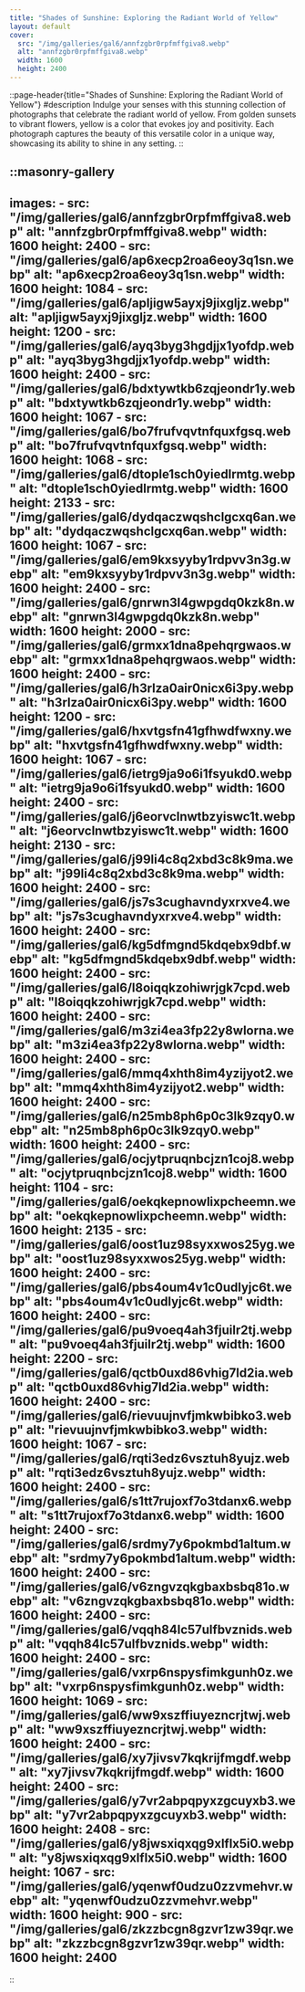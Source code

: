 ```yaml
---
title: "Shades of Sunshine: Exploring the Radiant World of Yellow"
layout: default
cover: 
  src: "/img/galleries/gal6/annfzgbr0rpfmffgiva8.webp"
  alt: "annfzgbr0rpfmffgiva8.webp"
  width: 1600
  height: 2400
---
```


::page-header{title="Shades of Sunshine: Exploring the Radiant World of Yellow"}
#description
Indulge your senses with this stunning collection of photographs that celebrate the radiant world of yellow. From golden sunsets to vibrant flowers, yellow is a color that evokes joy and positivity. Each photograph captures the beauty of this versatile color in a unique way, showcasing its ability to shine in any setting.
::

::masonry-gallery
---
  images:
    - src: "/img/galleries/gal6/annfzgbr0rpfmffgiva8.webp"
      alt: "annfzgbr0rpfmffgiva8.webp"
      width: 1600
      height: 2400
    - src: "/img/galleries/gal6/ap6xecp2roa6eoy3q1sn.webp"
      alt: "ap6xecp2roa6eoy3q1sn.webp"
      width: 1600
      height: 1084
    - src: "/img/galleries/gal6/apljigw5ayxj9jixgljz.webp"
      alt: "apljigw5ayxj9jixgljz.webp"
      width: 1600
      height: 1200
    - src: "/img/galleries/gal6/ayq3byg3hgdjjx1yofdp.webp"
      alt: "ayq3byg3hgdjjx1yofdp.webp"
      width: 1600
      height: 2400
    - src: "/img/galleries/gal6/bdxtywtkb6zqjeondr1y.webp"
      alt: "bdxtywtkb6zqjeondr1y.webp"
      width: 1600
      height: 1067
    - src: "/img/galleries/gal6/bo7frufvqvtnfquxfgsq.webp"
      alt: "bo7frufvqvtnfquxfgsq.webp"
      width: 1600
      height: 1068
    - src: "/img/galleries/gal6/dtople1sch0yiedlrmtg.webp"
      alt: "dtople1sch0yiedlrmtg.webp"
      width: 1600
      height: 2133
    - src: "/img/galleries/gal6/dydqaczwqshclgcxq6an.webp"
      alt: "dydqaczwqshclgcxq6an.webp"
      width: 1600
      height: 1067
    - src: "/img/galleries/gal6/em9kxsyyby1rdpvv3n3g.webp"
      alt: "em9kxsyyby1rdpvv3n3g.webp"
      width: 1600
      height: 2400
    - src: "/img/galleries/gal6/gnrwn3l4gwpgdq0kzk8n.webp"
      alt: "gnrwn3l4gwpgdq0kzk8n.webp"
      width: 1600
      height: 2000
    - src: "/img/galleries/gal6/grmxx1dna8pehqrgwaos.webp"
      alt: "grmxx1dna8pehqrgwaos.webp"
      width: 1600
      height: 2400
    - src: "/img/galleries/gal6/h3rlza0air0nicx6i3py.webp"
      alt: "h3rlza0air0nicx6i3py.webp"
      width: 1600
      height: 1200
    - src: "/img/galleries/gal6/hxvtgsfn41gfhwdfwxny.webp"
      alt: "hxvtgsfn41gfhwdfwxny.webp"
      width: 1600
      height: 1067
    - src: "/img/galleries/gal6/ietrg9ja9o6i1fsyukd0.webp"
      alt: "ietrg9ja9o6i1fsyukd0.webp"
      width: 1600
      height: 2400
    - src: "/img/galleries/gal6/j6eorvclnwtbzyiswc1t.webp"
      alt: "j6eorvclnwtbzyiswc1t.webp"
      width: 1600
      height: 2130
    - src: "/img/galleries/gal6/j99li4c8q2xbd3c8k9ma.webp"
      alt: "j99li4c8q2xbd3c8k9ma.webp"
      width: 1600
      height: 2400
    - src: "/img/galleries/gal6/js7s3cughavndyxrxve4.webp"
      alt: "js7s3cughavndyxrxve4.webp"
      width: 1600
      height: 2400
    - src: "/img/galleries/gal6/kg5dfmgnd5kdqebx9dbf.webp"
      alt: "kg5dfmgnd5kdqebx9dbf.webp"
      width: 1600
      height: 2400
    - src: "/img/galleries/gal6/l8oiqqkzohiwrjgk7cpd.webp"
      alt: "l8oiqqkzohiwrjgk7cpd.webp"
      width: 1600
      height: 2400
    - src: "/img/galleries/gal6/m3zi4ea3fp22y8wlorna.webp"
      alt: "m3zi4ea3fp22y8wlorna.webp"
      width: 1600
      height: 2400
    - src: "/img/galleries/gal6/mmq4xhth8im4yzijyot2.webp"
      alt: "mmq4xhth8im4yzijyot2.webp"
      width: 1600
      height: 2400
    - src: "/img/galleries/gal6/n25mb8ph6p0c3lk9zqy0.webp"
      alt: "n25mb8ph6p0c3lk9zqy0.webp"
      width: 1600
      height: 2400
    - src: "/img/galleries/gal6/ocjytpruqnbcjzn1coj8.webp"
      alt: "ocjytpruqnbcjzn1coj8.webp"
      width: 1600
      height: 1104
    - src: "/img/galleries/gal6/oekqkepnowlixpcheemn.webp"
      alt: "oekqkepnowlixpcheemn.webp"
      width: 1600
      height: 2135
    - src: "/img/galleries/gal6/oost1uz98syxxwos25yg.webp"
      alt: "oost1uz98syxxwos25yg.webp"
      width: 1600
      height: 2400
    - src: "/img/galleries/gal6/pbs4oum4v1c0udlyjc6t.webp"
      alt: "pbs4oum4v1c0udlyjc6t.webp"
      width: 1600
      height: 2400
    - src: "/img/galleries/gal6/pu9voeq4ah3fjuilr2tj.webp"
      alt: "pu9voeq4ah3fjuilr2tj.webp"
      width: 1600
      height: 2200
    - src: "/img/galleries/gal6/qctb0uxd86vhig7ld2ia.webp"
      alt: "qctb0uxd86vhig7ld2ia.webp"
      width: 1600
      height: 2400
    - src: "/img/galleries/gal6/rievuujnvfjmkwbibko3.webp"
      alt: "rievuujnvfjmkwbibko3.webp"
      width: 1600
      height: 1067
    - src: "/img/galleries/gal6/rqti3edz6vsztuh8yujz.webp"
      alt: "rqti3edz6vsztuh8yujz.webp"
      width: 1600
      height: 2400
    - src: "/img/galleries/gal6/s1tt7rujoxf7o3tdanx6.webp"
      alt: "s1tt7rujoxf7o3tdanx6.webp"
      width: 1600
      height: 2400
    - src: "/img/galleries/gal6/srdmy7y6pokmbd1altum.webp"
      alt: "srdmy7y6pokmbd1altum.webp"
      width: 1600
      height: 2400
    - src: "/img/galleries/gal6/v6zngvzqkgbaxbsbq81o.webp"
      alt: "v6zngvzqkgbaxbsbq81o.webp"
      width: 1600
      height: 2400
    - src: "/img/galleries/gal6/vqqh84lc57ulfbvznids.webp"
      alt: "vqqh84lc57ulfbvznids.webp"
      width: 1600
      height: 2400
    - src: "/img/galleries/gal6/vxrp6nspysfimkgunh0z.webp"
      alt: "vxrp6nspysfimkgunh0z.webp"
      width: 1600
      height: 1069
    - src: "/img/galleries/gal6/ww9xszffiuyezncrjtwj.webp"
      alt: "ww9xszffiuyezncrjtwj.webp"
      width: 1600
      height: 2400
    - src: "/img/galleries/gal6/xy7jivsv7kqkrijfmgdf.webp"
      alt: "xy7jivsv7kqkrijfmgdf.webp"
      width: 1600
      height: 2400
    - src: "/img/galleries/gal6/y7vr2abpqpyxzgcuyxb3.webp"
      alt: "y7vr2abpqpyxzgcuyxb3.webp"
      width: 1600
      height: 2408
    - src: "/img/galleries/gal6/y8jwsxiqxqg9xlflx5i0.webp"
      alt: "y8jwsxiqxqg9xlflx5i0.webp"
      width: 1600
      height: 1067
    - src: "/img/galleries/gal6/yqenwf0udzu0zzvmehvr.webp"
      alt: "yqenwf0udzu0zzvmehvr.webp"
      width: 1600
      height: 900
    - src: "/img/galleries/gal6/zkzzbcgn8gzvr1zw39qr.webp"
      alt: "zkzzbcgn8gzvr1zw39qr.webp"
      width: 1600
      height: 2400
---
::